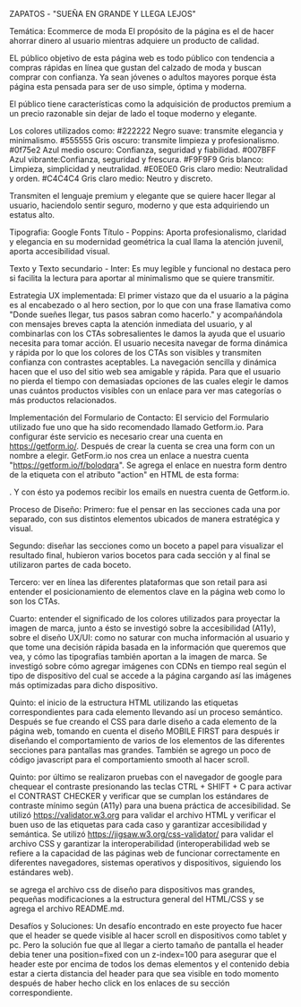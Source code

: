 ZAPATOS - "SUEÑA EN GRANDE Y LLEGA LEJOS"

Temática: Ecommerce de moda
El propósito de la página es el de hacer ahorrar dinero al usuario mientras adquiere un producto de calidad.

EL público objetivo de esta página web es todo público con tendencia a compras rápidas en línea que gustan del calzado de moda y buscan comprar con confianza. Ya sean jóvenes o adultos mayores porque ésta página esta pensada para ser de uso simple, óptima y moderna.

El público tiene características como la adquisición de productos premium a un precio razonable sin dejar de lado el toque moderno y elegante.

Los colores utilizados como:
#222222 Negro suave: transmite elegancia y minimalismo.
#555555 Gris oscuro: transmite limpieza y profesionalismo.
#0f75e2 Azul medio oscuro: Confianza, seguridad y fiabilidad.
#007BFF Azul vibrante:Confianza, seguridad y frescura.
#F9F9F9 Gris blanco: Limpieza, simplicidad y neutralidad.
#E0E0E0 Gris claro medio: Neutralidad y orden.
#C4C4C4 Gris claro medio: Neutro y discreto.

Transmiten el lenguaje premium y elegante que se quiere hacer llegar al usuario, haciendolo sentir seguro, moderno y que esta adquiriendo un estatus alto.

Tipografia:
Google Fonts
Título - Poppins: Aporta profesionalismo, claridad y elegancia en su modernidad geométrica la cual llama la atención juvenil, aporta accesibilidad visual.

Texto y Texto secundario - Inter: Es muy legible y funcional no destaca pero si facilita la lectura para aportar al minimalismo que se quiere transmitir.

Estrategia UX implementada:
El primer vistazo que da el usuario a la página es al encabezado o al hero section, por lo que con una frase llamativa como "Donde sueñes llegar, tus pasos sabran como hacerlo." y acompañándola con mensajes breves capta la atención inmediata del usuario, y al combinarlas con los CTAs sobresalientes le damos la ayuda que el usuario necesita para tomar acción.
El usuario necesita navegar de forma dinámica y rápida por lo que los colores de los CTAs son visibles y transmiten confianza con contrastes aceptables.
La navegación sencilla y dinámica hacen que el uso del sitio web sea amigable y rápida. Para que el usuario no pierda el tiempo con demasiadas opciones de las cuales elegir le damos unas cuántos productos visibles con un enlace para ver mas categorías o más productos relacionados.

Implementación del Formulario de Contacto:
El servicio del Formulario utilizado fue uno que ha sido recomendado llamado Getform.io.
Para configurar éste servicio es necesario crear una cuenta en https://getform.io/. Después de crear la cuenta se crea una form con un nombre a elegir. 
GetForm.io nos crea un enlace a nuestra cuenta "https://getform.io/f/bolodqra".
Se agrega el enlace en nuestra form dentro de la etiqueta con el atributo "action" en HTML de esta forma: <form action="https://getform.io/f/bolodqra" method="POST">.
Y con ésto ya podemos recibir los emails en nuestra cuenta de Getform.io.

Proceso de Diseño:
Primero: fue el pensar en las secciones cada una por separado, con sus distintos elementos ubicados de manera estratégica y visual.

Segundo: diseñar las secciones como un boceto a papel para visualizar el resultado final, hubieron varios bocetos para cada sección y al final se utilizaron partes de cada boceto.

Tercero: ver en línea las diferentes plataformas que son retail para asi entender el posicionamiento de elementos clave en la página web como lo son los CTAs.

Cuarto: entender el significado de los colores utilizados para proyectar la imagen de marca, junto a ésto se investigó sobre la accesibilidad (A11y), sobre el diseño UX/UI: como no saturar con mucha información al usuario y que tome una decisión rápida basada en la información que queremos que vea, y cómo las tipografías también aportan a la imagen de marca. Se investigó sobre cómo agregar imágenes con CDNs en tiempo real según el tipo de dispositivo del cual se accede a la página cargando así las imágenes más optimizadas para dicho dispositivo.

Quinto: el inicio de la estructura HTML utilizando las etiquetas correspondientes para cada elemento llevando así un proceso semántico. Después se fue creando el CSS para darle diseño a cada elemento de la página web, tomando en cuenta el diseño MOBILE FIRST para después ir diseñando el comportamiento de varios de los elementos de las diferentes secciones para pantallas mas grandes. También se agrego un poco de código javascript para el comportamiento smooth al hacer scroll.

Quinto: por último se realizaron pruebas con el navegador de google para chequear el contraste presionando las teclas CTRL + SHIFT + C para activar el CONTRAST CHECKER y verificar que se cumplan los estándares de contraste mínimo según (A11y) para una buena práctica de accesibilidad.
Se utilizó https://validator.w3.org para validar el archivo HTML y verificar el buen uso de las etiquetas para cada caso y garantizar accesibilidad y semántica.
Se utilizó https://jigsaw.w3.org/css-validator/ para validar el archivo CSS y garantizar la interoperabilidad (interoperabilidad web se refiere a la capacidad de las páginas web de funcionar correctamente en diferentes navegadores, sistemas operativos y dispositivos, siguiendo los estándares web).

se agrega el archivo css de diseño para dispositivos mas grandes, pequeñas modificaciones a la estructura general del HTML/CSS y se agrega el archivo README.md.

Desafíos y Soluciones:
Un desafío encontrado en este proyecto fue hacer que el header se quede visible al hacer scroll en dispositivos como tablet y pc. Pero la solución fue que al llegar a cierto tamaño de pantalla el header debia tener una position=fixed con un z-index=100 para asegurar que el header este por encima de todos los demas elementos y el contenido debia estar a cierta distancia del header para que sea visible en todo momento después de haber hecho click en los enlaces de su sección correspondiente.
